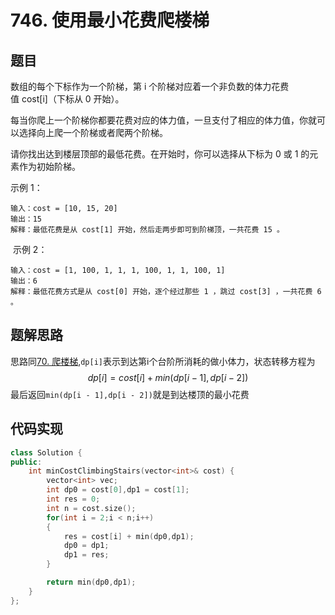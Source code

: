 # 746. 使用最小花费爬楼梯 
## 题目
数组的每个下标作为一个阶梯，第 i 个阶梯对应着一个非负数的体力花费值 cost[i]（下标从 0 开始）。

每当你爬上一个阶梯你都要花费对应的体力值，一旦支付了相应的体力值，你就可以选择向上爬一个阶梯或者爬两个阶梯。

请你找出达到楼层顶部的最低花费。在开始时，你可以选择从下标为 0 或 1 的元素作为初始阶梯。  

示例 1：
```
输入：cost = [10, 15, 20]
输出：15
解释：最低花费是从 cost[1] 开始，然后走两步即可到阶梯顶，一共花费 15 。
```
 示例 2：
```
输入：cost = [1, 100, 1, 1, 1, 100, 1, 1, 100, 1]
输出：6
解释：最低花费方式是从 cost[0] 开始，逐个经过那些 1 ，跳过 cost[3] ，一共花费 6 。
```

## 题解思路
思路同[70. 爬楼梯](./70.爬楼梯.md),`dp[i]`表示到达第i个台阶所消耗的做小体力，状态转移方程为$$dp[i] = cost[i] + min(dp[i - 1],dp[i - 2])$$
最后返回`min(dp[i - 1],dp[i - 2])`就是到达楼顶的最小花费

## 代码实现
```C++
class Solution {
public:
    int minCostClimbingStairs(vector<int>& cost) {
        vector<int> vec;
        int dp0 = cost[0],dp1 = cost[1];
        int res = 0;
        int n = cost.size();
        for(int i = 2;i < n;i++)
        {
            res = cost[i] + min(dp0,dp1);
            dp0 = dp1;
            dp1 = res;
        }

        return min(dp0,dp1);
    }
};
```